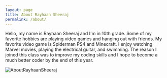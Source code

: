 ```yaml
---
layout: page
title: About Rayhaan Sheeraj
permalink: /about/
---
```



Hello, my name is Rayhaan Sheeraj and I'm in 10th grade. Some of my favorite hobbies are playing video games and hanging out with friends. My favorite video game is Spiderman PS4 and Minecraft. I enjoy watching Marvel movies, playing the electrical guitar, and swimming. The reason I joined this class was to improve my coding skills and I hope to become a much better coder by the end of this year. 



<img alt="AboutRayhaanSheeraj" src="{{site.baseurl}}/images/RayhaanHobbies.png">
